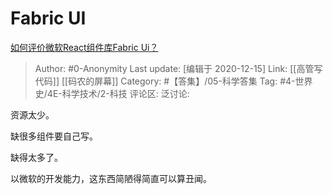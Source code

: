 # Fabric UI
[如何评价微软React组件库Fabric Ui？](https://www.zhihu.com/question/313507150/answer/716924370)

> Author: #0-Anonymity
> Last update: [编辑于 2020-12-15]
> Link: [[高管写代码]] [[码农的屏幕]]
> Category: #【答集】/05-科学答集
> Tag: #4-世界史/4E-科学技术/2-科技
> 评论区:
> 泛讨论:

资源太少。

缺很多组件要自己写。

缺得太多了。

以微软的开发能力，这东西简陋得简直可以算丑闻。
